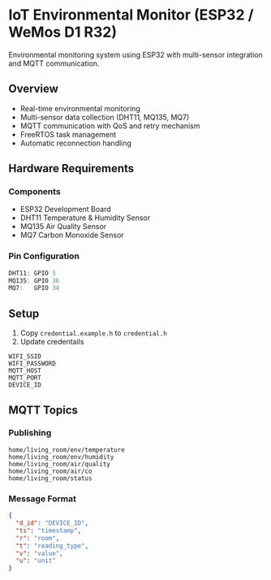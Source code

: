 # IoT Environmental Monitor (ESP32 / WeMos D1 R32)

Environmental monitoring system using ESP32 with multi-sensor integration and MQTT communication.

## Overview

- Real-time environmental monitoring
- Multi-sensor data collection (DHT11, MQ135, MQ7)
- MQTT communication with QoS and retry mechanism
- FreeRTOS task management
- Automatic reconnection handling

## Hardware Requirements

### Components

- ESP32 Development Board
- DHT11 Temperature & Humidity Sensor
- MQ135 Air Quality Sensor
- MQ7 Carbon Monoxide Sensor

### Pin Configuration

```cpp
DHT11: GPIO 5
MQ135: GPIO 36
MQ7:   GPIO 34
```

## Setup

1. Copy `credential.example.h` to `credential.h`
2. Update credentails
```
WIFI_SSID
WIFI_PASSWORD
MQTT_HOST
MQTT_PORT
DEVICE_ID
```

## MQTT Topics

### Publishing

```
home/living_room/env/temperature
home/living_room/env/humidity
home/living_room/air/quality
home/living_room/air/co
home/living_room/status
```

### Message Format

```json
{
  "d_id": "DEVICE_ID",
  "ts": "timestamp",
  "r": "room",
  "t": "reading_type",
  "v": "value",
  "u": "unit"
}
```
